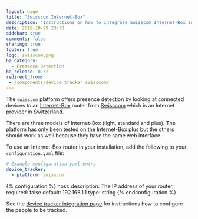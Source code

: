 ```yaml
---
layout: page
title: "Swisscom Internet-Box"
description: "Instructions on how to integrate Swisscom Internet-Box into Home Assistant."
date: 2016-10-29 23:30
sidebar: true
comments: false
sharing: true
footer: true
logo: swisscom.png
ha_category:
  - Presence Detection
ha_release: 0.32
redirect_from:
 - /components/device_tracker.swisscom/
---
```



The `swisscom` platform offers presence detection by looking at connected devices to an [Internet-Box](https://www.swisscom.ch/en/residential/help/device/internet-router.html) router from [Swisscom](https://www.swisscom.ch) which is an Internet provider in Switzerland.

<p class='note'>
There are three models of Internet-Box (light, standard and plus). The platform has only been tested on the Internet-Box plus but the others should work as well because they have the same web interface.
</p>

To use an Internet-Box router in your installation, add the following to your `configuration.yaml` file:

```yaml
# Example configuration.yaml entry
device_tracker:
  - platform: swisscom
```

{% configuration %}
host:
  description: The IP address of your router.
  required: false
  default: 192.168.1.1
  type: string
{% endconfiguration %}

See the [device tracker integration page](/components/device_tracker/) for instructions how to configure the people to be tracked.
